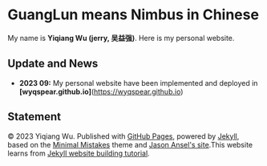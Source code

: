 # GuangLun means Nimbus in Chinese

My name is **Yiqiang Wu (jerry, 吴益强)**. Here is my personal website.

## Update and News

- **2023 09:** My personal website have been implemented and deployed in **[wyqspear.github.io]**(https://wyqspear.github.io)

## Statement

© 2023 Yiqiang Wu. Published with [GitHub Pages](https://pages.github.com/), powered by [Jekyll](https://jekyllrb.com/), based on the [Minimal Mistakes](https://mademistakes.com/) theme and [Jason Ansel's site](https://github.com/jansel/jansel.github.io).This website learns from [Jekyll website building tutorial](https://www.bilibili.com/video/BV1ja4y1G7tX/).
